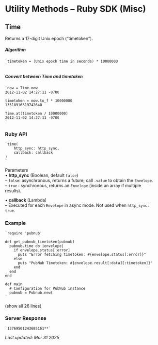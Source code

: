 # Utility Methods – Ruby SDK (Misc)

## Time

Returns a 17-digit Unix epoch (“timetoken”).

##### Algorithm

```
`timetoken = (Unix epoch time in seconds) * 10000000  
`
```

##### Convert between Time and timetoken

```
`now = Time.now  
2012-11-02 14:27:11 -0700  
  
timetoken = now.to_f * 10000000  
13518916319742640  
  
Time.at(timetoken / 10000000)  
2012-11-02 14:27:11 -0700  
`
```

### Ruby API

```
`time(  
    http_sync: http_sync,  
    callback: callback  
)  
`
```

Parameters  
• **http_sync** (Boolean, default `false`)  
  – `false`: asynchronous, returns a future; call `.value` to obtain the `Envelope`.  
  – `true` : synchronous, returns an `Envelope` (inside an array if multiple results).  

• **callback** (Lambda)  
  – Executed for each `Envelope` in async mode. Not used when `http_sync: true`.

### Example

```
`require 'pubnub'  
  
def get_pubnub_timetoken(pubnub)  
  pubnub.time do |envelope|  
    if envelope.status[:error]  
      puts "Error fetching timetoken: #{envelope.status[:error]}"  
    else  
      puts "PubNub Timetoken: #{envelope.result[:data][:timetoken]}"  
    end  
  end  
end  
  
def main  
  # Configuration for PubNub instance  
  pubnub = Pubnub.new(  
`
```
(show all 26 lines)

### Server Response

```
`13769501243685161**`
```

_Last updated: Mar 31 2025_